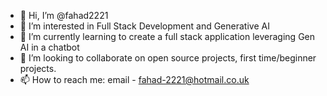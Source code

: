- 👋 Hi, I’m @fahad2221
- 👀 I’m interested in Full Stack Development and Generative AI
- 🌱 I’m currently learning to create a full stack application leveraging Gen AI in a chatbot
- 💞️ I’m looking to collaborate on open source projects, first time/beginner projects.
- 📫 How to reach me: email - fahad-2221@hotmail.co.uk

<!---
fahad2221/fahad2221 is a ✨ special ✨ repository because its `README.md` (this file) appears on your GitHub profile.
You can click the Preview link to take a look at your changes.
--->
